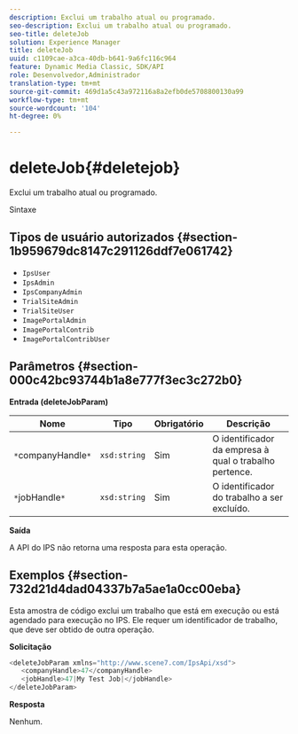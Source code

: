 ```yaml
---
description: Exclui um trabalho atual ou programado.
seo-description: Exclui um trabalho atual ou programado.
seo-title: deleteJob
solution: Experience Manager
title: deleteJob
uuid: c1109cae-a3ca-40db-b641-9a6fc116c964
feature: Dynamic Media Classic, SDK/API
role: Desenvolvedor,Administrador
translation-type: tm+mt
source-git-commit: 469d1a5c43a972116a8a2efb0de5708800130a99
workflow-type: tm+mt
source-wordcount: '104'
ht-degree: 0%

---
```



# deleteJob{#deletejob}

Exclui um trabalho atual ou programado.

Sintaxe

## Tipos de usuário autorizados {#section-1b959679dc8147c291126ddf7e061742}

* `IpsUser`
* `IpsAdmin`
* `IpsCompanyAdmin`
* `TrialSiteAdmin`
* `TrialSiteUser`
* `ImagePortalAdmin`
* `ImagePortalContrib`
* `ImagePortalContribUser`

## Parâmetros {#section-000c42bc93744b1a8e777f3ec3c272b0}

**Entrada (deleteJobParam)**

| Nome | Tipo | Obrigatório | Descrição |
|---|---|---|---|
| `*`companyHandle`*` | `xsd:string` | Sim | O identificador da empresa à qual o trabalho pertence. |
| `*`jobHandle`*` | `xsd:string` | Sim | O identificador do trabalho a ser excluído. |

**Saída**

A API do IPS não retorna uma resposta para esta operação.

## Exemplos {#section-732d21d4dad04337b7a5ae1a0cc00eba}

Esta amostra de código exclui um trabalho que está em execução ou está agendado para execução no IPS. Ele requer um identificador de trabalho, que deve ser obtido de outra operação.

**Solicitação**

```java
<deleteJobParam xmlns="http://www.scene7.com/IpsApi/xsd">
   <companyHandle>47</companyHandle>
   <jobHandle>47|My Test Job|</jobHandle>
</deleteJobParam>
```

**Resposta**

Nenhum.

